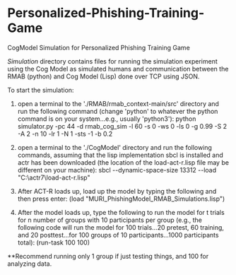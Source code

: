 # Personalized-Phishing-Training-Game
CogModel Simulation for Personalized Phishing Training Game

*Simulation* directory contains files for running the simulation experiment using the Cog Model as simulated humans and communication between the RMAB (python) and Cog Model (Lisp) done over TCP using JSON.

To start the simulation:
1) open a terminal to the './RMAB/rmab_context-main/src' directory and run the following command (change 'python' to whatever the python command is on your system...e.g., usually 'python3'):
   python simulator.py -pc 44 -d rmab_cog_sim -l 60 -s 0 -ws 0 -ls 0 -g 0.99 -S 2 -A 2 -n 10 -lr 1 -N 1 -sts -1 -b 0.2

2) open a terminal to the './CogModel' directory and run the following commands, assuming that the lisp implementation sbcl is installed and actr has been downloaded (the location of the load-act-r.lisp file may be different on your machine):
   sbcl --dynamic-space-size 13312 --load "C:\actr7\load-act-r.lisp"

3) After ACT-R loads up, load up the model by typing the following and then press enter:
   (load "MURI_PhishingModel_RMAB_Simulations.lisp")

4) After the model loads up, type the following to run the model for t trials for n number of groups with 10 participants per group (e.g., the following code will run the model for 100 trials...20 pretest, 60 training, and 20 posttest...for 100 groups of 10 participants...1000 participants total):
   (run-task 100 100)

**Recommend running only 1 group if just testing things, and 100 for analyzing data.
